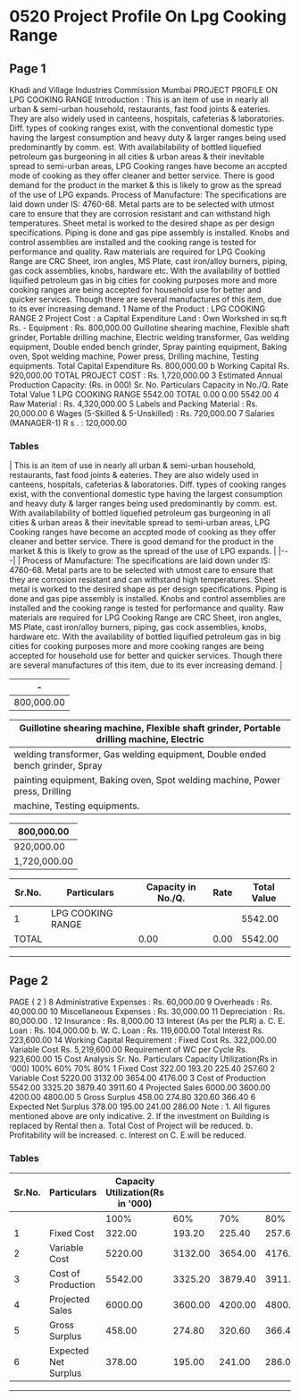 # 0520 Project Profile On Lpg Cooking Range

## Page 1

Khadi and Village Industries Commission Mumbai PROJECT PROFILE ON LPG COOKING RANGE Introduction : This is an item of use in nearly all urban & semi-urban household, restaurants, fast food joints & eateries. They are also widely used in canteens, hospitals, cafeterias & laboratories. Diff. types of cooking ranges exist, with the conventional domestic type having the largest consumption and heavy duty & larger ranges being used predominantly by comm. est. With availabilability of bottled liquefied petroleum gas burgeoning in all cities & urban areas & their inevitable spread to semi-urban areas, LPG Cooking ranges have become an accpted mode of cooking as they offer cleaner and better service. There is good demand for the product in the market & this is likely to grow as the spread of the use of LPG expands. Process of Manufacture: The specifications are laid down under IS: 4760-68. Metal parts are to be selected with utmost care to ensure that they are corrosion resistant and can withstand high temperatures. Sheet metal is worked to the desired shape as per design specifications. Piping is done and gas pipe assembly is installed. Knobs and control assemblies are installed and the cooking range is tested for performance and quality. Raw materials are required for LPG Cooking Range are CRC Sheet, iron angles, MS Plate, cast iron/alloy burners, piping, gas cock assemblies, knobs, hardware etc. With the availability of bottled liquified petroleum gas in big cities for cooking purposes more and more cooking ranges are being accepted for household use for better and quicker services. Though there are several manufactures of this item, due to its ever increasing demand. 1 Name of the Product : LPG COOKING RANGE 2 Project Cost : a Capital Expenditure Land : Own Workshed in sq.ft Rs. - Equipment : Rs. 800,000.00 Guillotine shearing machine, Flexible shaft grinder, Portable drilling machine, Electric welding transformer, Gas welding equipment, Double ended bench grinder, Spray painting equipment, Baking oven, Spot welding machine, Power press, Drilling machine, Testing equipments. Total Capital Expenditure Rs. 800,000.00 b Working Capital Rs. 920,000.00 TOTAL PROJECT COST : Rs. 1,720,000.00 3 Estimated Annual Production Capacity: (Rs. in 000) Sr. No. Particulars Capacity in No./Q. Rate Total Value 1 LPG COOKING RANGE 5542.00 TOTAL 0.00 0.00 5542.00 4 Raw Material : Rs. 4,320,000.00 5 Labels and Packing Material : Rs. 20,000.00 6 Wages (5-Skilled & 5-Unskilled) : Rs. 720,000.00 7 Salaries (MANAGER-1) R s . : 120,000.00

### Tables

| This is an item of use in nearly all urban & semi-urban household, restaurants, fast food joints & eateries. They
are also widely used in canteens, hospitals, cafeterias & laboratories. Diff. types of cooking ranges exist, with the
conventional domestic type having the largest consumption and heavy duty & larger ranges being used
predominantly by comm. est. With availabilability of bottled liquefied petroleum gas burgeoning in all cities &
urban areas & their inevitable spread to semi-urban areas, LPG Cooking ranges have become an accpted mode
of cooking as they offer cleaner and better service. There is good demand for the product in the market & this is
likely to grow as the spread of the use of LPG expands. |
|---|
| Process of Manufacture: The specifications are laid down under IS: 4760-68. Metal parts are to be selected
with utmost care to ensure that they are corrosion resistant and can withstand high temperatures. Sheet metal is
worked to the desired shape as per design specifications. Piping is done and gas pipe assembly is installed.
Knobs and control assemblies are installed and the cooking range is tested for performance and quality. Raw
materials are required for LPG Cooking Range are CRC Sheet, iron angles, MS Plate, cast iron/alloy burners,
piping, gas cock assemblies, knobs, hardware etc. With the availability of bottled liquified petroleum gas in big
cities for cooking purposes more and more cooking ranges are being accepted for household use for better and
quicker services. Though there are several manufactures of this item, due to its ever increasing demand. |

| - |
|---|
| 800,000.00 |

| Guillotine shearing machine, Flexible shaft grinder, Portable drilling machine, Electric |
|---|
| welding transformer, Gas welding equipment, Double ended bench grinder, Spray |
| painting equipment, Baking oven, Spot welding machine, Power press, Drilling |
| machine, Testing equipments. |

| 800,000.00 |
|---|
| 920,000.00 |
| 1,720,000.00 |

| Sr.No. | Particulars | Capacity in No./Q. | Rate | Total Value |
|---|---|---|---|---|
| 1 | LPG COOKING RANGE |  |  | 5542.00 |
| TOTAL |  | 0.00 | 0.00 | 5542.00 |

---

## Page 2

PAGE ( 2 ) 8 Administrative Expenses : Rs. 60,000.00 9 Overheads : Rs. 40,000.00 10 Miscellaneous Expenses : Rs. 30,000.00 11 Depreciation : Rs. 80,000.00 . 12 Insurance : Rs. 8,000.00 13 Interest (As per the PLR) a. C. E. Loan : Rs. 104,000.00 b. W. C. Loan : Rs. 119,600.00 Total Interest Rs. 223,600.00 14 Working Capital Requirement : Fixed Cost Rs. 322,000.00 Variable Cost Rs. 5,219,600.00 Requirement of WC per Cycle Rs. 923,600.00 15 Cost Analysis Sr. No. Particulars Capacity Utilization(Rs in '000) 100% 60% 70% 80% 1 Fixed Cost 322.00 193.20 225.40 257.60 2 Variable Cost 5220.00 3132.00 3654.00 4176.00 3 Cost of Production 5542.00 3325.20 3879.40 3911.60 4 Projected Sales 6000.00 3600.00 4200.00 4800.00 5 Gross Surplus 458.00 274.80 320.60 366.40 6 Expected Net Surplus 378.00 195.00 241.00 286.00 Note : 1. All figures mentioned above are only indicative. 2. If the investment on Building is replaced by Rental then a. Total Cost of Project will be reduced. b. Profitability will be increased. c. Interest on C. E.will be reduced.

### Tables

| Sr.No. | Particulars | Capacity Utilization(Rs in '000) |  |  |  |
|---|---|---|---|---|---|
|  |  | 100% | 60% | 70% | 80% |
| 1 | Fixed Cost | 322.00 | 193.20 | 225.40 | 257.60 |
| 2 | Variable Cost | 5220.00 | 3132.00 | 3654.00 | 4176.00 |
| 3 | Cost of Production | 5542.00 | 3325.20 | 3879.40 | 3911.60 |
| 4 | Projected Sales | 6000.00 | 3600.00 | 4200.00 | 4800.00 |
| 5 | Gross Surplus | 458.00 | 274.80 | 320.60 | 366.40 |
| 6 | Expected Net Surplus | 378.00 | 195.00 | 241.00 | 286.00 |

---

